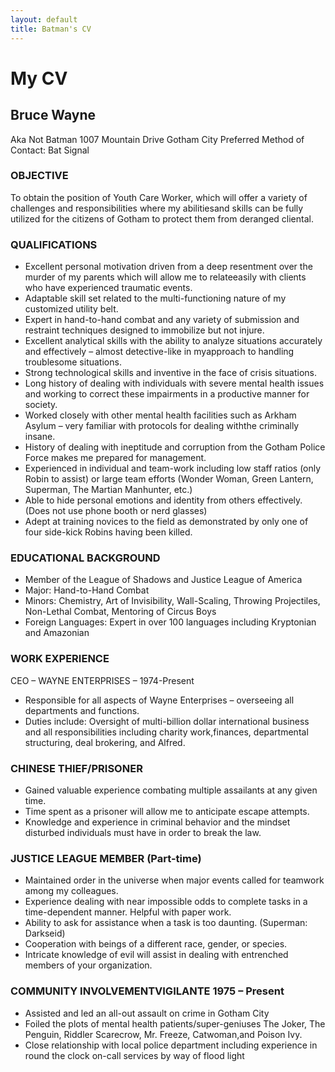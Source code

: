 ```yaml
---
layout: default
title: Batman's CV
---
```

# My CV
	
## Bruce Wayne
Aka Not Batman
1007 Mountain Drive
Gotham City
Preferred Method of Contact: Bat Signal


### OBJECTIVE
To obtain the position of Youth Care Worker, which will offer a variety of challenges and responsibilities where my abilitiesand skills can be fully utilized for the citizens of Gotham to protect them from deranged cliental.

### QUALIFICATIONS
* Excellent personal motivation driven from a deep resentment over the murder of my parents which will allow me to relateeasily with clients who have experienced traumatic events.
* Adaptable skill set related to the multi-functioning nature of my customized utility belt.
* Expert in hand-to-hand combat and any variety of submission and restraint techniques designed to immobilize but not injure.
* Excellent analytical skills with the ability to analyze situations accurately and effectively – almost detective-like in myapproach to handling troublesome situations.
* Strong technological skills and inventive in the face of crisis situations.
* Long history of dealing with individuals with severe mental health issues and working to correct these impairments in a productive manner for society.
* Worked closely with other mental health facilities such as Arkham Asylum – very familiar with protocols for dealing withthe criminally insane.
* History of dealing with ineptitude and corruption from the Gotham Police Force makes me prepared for management.
* Experienced in individual and team-work including low staff ratios (only Robin to assist) or large team efforts (Wonder Woman, Green Lantern, Superman, The Martian Manhunter, etc.)
* Able to hide personal emotions and identity from others effectively. (Does not use phone booth or nerd glasses)
* Adept at training novices to the field as demonstrated by only one of four side-kick Robins having been killed.

### EDUCATIONAL BACKGROUND
* Member of the League of Shadows and Justice League of America
* Major: Hand-to-Hand Combat
* Minors: Chemistry, Art of Invisibility, Wall-Scaling, Throwing Projectiles, Non-Lethal Combat, Mentoring of Circus Boys
* Foreign Languages: Expert in over 100 languages including Kryptonian and Amazonian

### WORK EXPERIENCE
CEO – WAYNE ENTERPRISES – 1974-Present
* Responsible for all aspects of Wayne Enterprises – overseeing all departments and functions.
* Duties include: Oversight of multi-billion dollar international business and all responsibilities including charity work,finances, departmental structuring, deal brokering, and Alfred.

### CHINESE THIEF/PRISONER 
* Gained valuable experience combating multiple assailants at any given time.
* Time spent as a prisoner will allow me to anticipate escape attempts.
* Knowledge and experience in criminal behavior and the mindset disturbed individuals must have in order to break the law.

### JUSTICE LEAGUE MEMBER (Part-time)
* Maintained order in the universe when major events called for teamwork among my colleagues.
* Experience dealing with near impossible odds to complete tasks in a time-dependent manner. Helpful with paper work.
* Ability to ask for assistance when a task is too daunting. (Superman: Darkseid)
* Cooperation with beings of a different race, gender, or species.
* Intricate knowledge of evil will assist in dealing with entrenched members of your organization.

### COMMUNITY INVOLVEMENTVIGILANTE 1975 – Present
* Assisted and led an all-out assault on crime in Gotham City
* Foiled the plots of mental health patients/super-geniuses The Joker, The Penguin, Riddler Scarecrow, Mr. Freeze, Catwoman,and Poison Ivy.
* Close relationship with local police department including experience in round the clock on-call services by way of flood light
